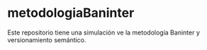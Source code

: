 # metodologiaBaninter
Este repositorio tiene una simulación ve la metodología Baninter y versionamiento semántico.
